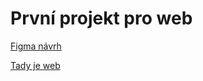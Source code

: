# První projekt pro web

[Figma návrh](https://www.figma.com/file/7kBR1tsUJGG7gz363mJE1E/L3---4P-projekt-(Copy)?node-id=0%3A1&t=hln685QlBWnUcnXT-1)

[Tady je web](https://github.com/pslib-cz/2022l3web-pppp-ChaberaFilip/index.html)